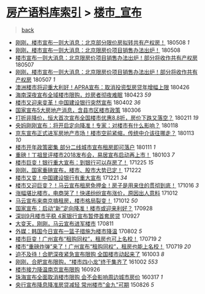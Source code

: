 [房产语料库索引](../../README.md)  > [楼市_宣布](楼市_宣布.md)
====
> [back](../README.md)

- [刚刚，楼市宣布一则大消息：北京部分限价房拟转共有产权房！](http://jkwz.applinzi.com/ittc/7100683457246266378.html#%E5%88%9A%E5%88%9A%EF%BC%8C%E6%A5%BC%E5%B8%82%E5%AE%A3%E5%B8%83%E4%B8%80%E5%88%99%E5%A4%A7%E6%B6%88%E6%81%AF%EF%BC%9A%E5%8C%97%E4%BA%AC%E9%83%A8%E5%88%86%E9%99%90%E4%BB%B7%E6%88%BF%E6%8B%9F%E8%BD%AC%E5%85%B1%E6%9C%89%E4%BA%A7%E6%9D%83%E6%88%BF%EF%BC%81) 180508 *1* 
- [刚刚，楼市宣布一则大消息：北京限房价项目销售办法出炉！](http://jkwz.applinzi.com/ittc/7100644834710914054.html#%E5%88%9A%E5%88%9A%EF%BC%8C%E6%A5%BC%E5%B8%82%E5%AE%A3%E5%B8%83%E4%B8%80%E5%88%99%E5%A4%A7%E6%B6%88%E6%81%AF%EF%BC%9A%E5%8C%97%E4%BA%AC%E9%99%90%E6%88%BF%E4%BB%B7%E9%A1%B9%E7%9B%AE%E9%94%80%E5%94%AE%E5%8A%9E%E6%B3%95%E5%87%BA%E7%82%89%EF%BC%81) 180508  
- [楼市宣布一则大消息：北京限房价项目销售办法出炉！部分将收作共有产权房](http://jkwz.applinzi.com/ittc/7100460852354483210.html#%E6%A5%BC%E5%B8%82%E5%AE%A3%E5%B8%83%E4%B8%80%E5%88%99%E5%A4%A7%E6%B6%88%E6%81%AF%EF%BC%9A%E5%8C%97%E4%BA%AC%E9%99%90%E6%88%BF%E4%BB%B7%E9%A1%B9%E7%9B%AE%E9%94%80%E5%94%AE%E5%8A%9E%E6%B3%95%E5%87%BA%E7%82%89%EF%BC%81%E9%83%A8%E5%88%86%E5%B0%86%E6%94%B6%E4%BD%9C%E5%85%B1%E6%9C%89%E4%BA%A7%E6%9D%83%E6%88%BF) 180507  
- [刚刚，楼市宣布一则大消息：北京限房价项目销售办法出炉！部分将收作共有产权房](http://jkwz.applinzi.com/ittc/7100460215411672081.html#%E5%88%9A%E5%88%9A%EF%BC%8C%E6%A5%BC%E5%B8%82%E5%AE%A3%E5%B8%83%E4%B8%80%E5%88%99%E5%A4%A7%E6%B6%88%E6%81%AF%EF%BC%9A%E5%8C%97%E4%BA%AC%E9%99%90%E6%88%BF%E4%BB%B7%E9%A1%B9%E7%9B%AE%E9%94%80%E5%94%AE%E5%8A%9E%E6%B3%95%E5%87%BA%E7%82%89%EF%BC%81%E9%83%A8%E5%88%86%E5%B0%86%E6%94%B6%E4%BD%9C%E5%85%B1%E6%9C%89%E4%BA%A7%E6%9D%83%E6%88%BF) 180507 *1* 
- [澳洲楼市将迎重大利好！APRA宣布：取消投资型房贷年增幅上限](http://jkwz.applinzi.com/ittc/7096275395735454737.html#%E6%BE%B3%E6%B4%B2%E6%A5%BC%E5%B8%82%E5%B0%86%E8%BF%8E%E9%87%8D%E5%A4%A7%E5%88%A9%E5%A5%BD%EF%BC%81APRA%E5%AE%A3%E5%B8%83%EF%BC%9A%E5%8F%96%E6%B6%88%E6%8A%95%E8%B5%84%E5%9E%8B%E6%88%BF%E8%B4%B7%E5%B9%B4%E5%A2%9E%E5%B9%85%E4%B8%8A%E9%99%90) 180426  
- [海南深夜宣布全域楼市限购，炒房者彻夜难眠](http://jkwz.applinzi.com/ittc/7095130840311006218.html#%E6%B5%B7%E5%8D%97%E6%B7%B1%E5%A4%9C%E5%AE%A3%E5%B8%83%E5%85%A8%E5%9F%9F%E6%A5%BC%E5%B8%82%E9%99%90%E8%B4%AD%EF%BC%8C%E7%82%92%E6%88%BF%E8%80%85%E5%BD%BB%E5%A4%9C%E9%9A%BE%E7%9C%A0) 180423 *59* 
- [楼市又迎来变革！中国建设银行突然宣布](http://jkwz.applinzi.com/ittc/7087490441627042827.html#%E6%A5%BC%E5%B8%82%E5%8F%88%E8%BF%8E%E6%9D%A5%E5%8F%98%E9%9D%A9%EF%BC%81%E4%B8%AD%E5%9B%BD%E5%BB%BA%E8%AE%BE%E9%93%B6%E8%A1%8C%E7%AA%81%E7%84%B6%E5%AE%A3%E5%B8%83) 180402 *36* 
- [国家宣布5大房地产消息，含县市区楼市政策](http://jkwz.applinzi.com/ittc/7077273921957397521.html#%E5%9B%BD%E5%AE%B6%E5%AE%A3%E5%B8%835%E5%A4%A7%E6%88%BF%E5%9C%B0%E4%BA%A7%E6%B6%88%E6%81%AF%EF%BC%8C%E5%90%AB%E5%8E%BF%E5%B8%82%E5%8C%BA%E6%A5%BC%E5%B8%82%E6%94%BF%E7%AD%96) 180306  
- [打折非降价，恒大首次宣布全国楼市优惠8.8折，房价下跌又落空？](http://jkwz.applinzi.com/ittc/7068822375850574865.html#%E6%89%93%E6%8A%98%E9%9D%9E%E9%99%8D%E4%BB%B7%EF%BC%8C%E6%81%92%E5%A4%A7%E9%A6%96%E6%AC%A1%E5%AE%A3%E5%B8%83%E5%85%A8%E5%9B%BD%E6%A5%BC%E5%B8%82%E4%BC%98%E6%83%A08.8%E6%8A%98%EF%BC%8C%E6%88%BF%E4%BB%B7%E4%B8%8B%E8%B7%8C%E5%8F%88%E8%90%BD%E7%A9%BA%EF%BC%9F) 180211 *19* 
- [央妈刚刚宣布：将开启定向降准！专家：对楼市有什么影响？](http://jkwz.applinzi.com/ittc/7059872653026788359.html#%E5%A4%AE%E5%A6%88%E5%88%9A%E5%88%9A%E5%AE%A3%E5%B8%83%EF%BC%9A%E5%B0%86%E5%BC%80%E5%90%AF%E5%AE%9A%E5%90%91%E9%99%8D%E5%87%86%EF%BC%81%E4%B8%93%E5%AE%B6%EF%BC%9A%E5%AF%B9%E6%A5%BC%E5%B8%82%E6%9C%89%E4%BB%80%E4%B9%88%E5%BD%B1%E5%93%8D%EF%BC%9F) 180118  
- [京东宣布正式进军房地产市场！楼市空前紧缩，传统中介该往哪走？](http://jkwz.applinzi.com/ittc/7058085293385581574.html#%E4%BA%AC%E4%B8%9C%E5%AE%A3%E5%B8%83%E6%AD%A3%E5%BC%8F%E8%BF%9B%E5%86%9B%E6%88%BF%E5%9C%B0%E4%BA%A7%E5%B8%82%E5%9C%BA%EF%BC%81%E6%A5%BC%E5%B8%82%E7%A9%BA%E5%89%8D%E7%B4%A7%E7%BC%A9%EF%BC%8C%E4%BC%A0%E7%BB%9F%E4%B8%AD%E4%BB%8B%E8%AF%A5%E5%BE%80%E5%93%AA%E8%B5%B0%EF%BC%9F) 180113 *10* 
- [楼市开年政策密集 部分二线城市宣布租房即可落户](http://jkwz.applinzi.com/ittc/7057253010336384007.html#%E6%A5%BC%E5%B8%82%E5%BC%80%E5%B9%B4%E6%94%BF%E7%AD%96%E5%AF%86%E9%9B%86+%E9%83%A8%E5%88%86%E4%BA%8C%E7%BA%BF%E5%9F%8E%E5%B8%82%E5%AE%A3%E5%B8%83%E7%A7%9F%E6%88%BF%E5%8D%B3%E5%8F%AF%E8%90%BD%E6%88%B7) 180111 *1* 
- [重磅！丁祖昱评楼市2018发布会，易居宣布启动再上市！](http://jkwz.applinzi.com/ittc/7054394567908918283.html#%E9%87%8D%E7%A3%85%EF%BC%81%E4%B8%81%E7%A5%96%E6%98%B1%E8%AF%84%E6%A5%BC%E5%B8%822018%E5%8F%91%E5%B8%83%E4%BC%9A%EF%BC%8C%E6%98%93%E5%B1%85%E5%AE%A3%E5%B8%83%E5%90%AF%E5%8A%A8%E5%86%8D%E4%B8%8A%E5%B8%82%EF%BC%81) 180103 *7* 
- [楼市巨变！银行重大宣布：到银行可以存房了！](http://jkwz.applinzi.com/ittc/7050946653765239825.html#%E6%A5%BC%E5%B8%82%E5%B7%A8%E5%8F%98%EF%BC%81%E9%93%B6%E8%A1%8C%E9%87%8D%E5%A4%A7%E5%AE%A3%E5%B8%83%EF%BC%9A%E5%88%B0%E9%93%B6%E8%A1%8C%E5%8F%AF%E4%BB%A5%E5%AD%98%E6%88%BF%E4%BA%86%EF%BC%81) 171225 *15* 
- [刚刚，国家重磅宣布，楼市、股市大势已定！](http://jkwz.applinzi.com/ittc/7049966962422055952.html#%E5%88%9A%E5%88%9A%EF%BC%8C%E5%9B%BD%E5%AE%B6%E9%87%8D%E7%A3%85%E5%AE%A3%E5%B8%83%EF%BC%8C%E6%A5%BC%E5%B8%82%E3%80%81%E8%82%A1%E5%B8%82%E5%A4%A7%E5%8A%BF%E5%B7%B2%E5%AE%9A%EF%BC%81) 171222  
- [楼市又变！中国建设银行有重大宣布](http://jkwz.applinzi.com/ittc/7049557961200894993.html#%E6%A5%BC%E5%B8%82%E5%8F%88%E5%8F%98%EF%BC%81%E4%B8%AD%E5%9B%BD%E5%BB%BA%E8%AE%BE%E9%93%B6%E8%A1%8C%E6%9C%89%E9%87%8D%E5%A4%A7%E5%AE%A3%E5%B8%83) 171221 *34* 
- [楼市又迎巨变？！马云宣布租房免押金！房子是用来住的贯彻到底！](http://jkwz.applinzi.com/ittc/7025061767322010640.html#%E6%A5%BC%E5%B8%82%E5%8F%88%E8%BF%8E%E5%B7%A8%E5%8F%98%EF%BC%9F%EF%BC%81%E9%A9%AC%E4%BA%91%E5%AE%A3%E5%B8%83%E7%A7%9F%E6%88%BF%E5%85%8D%E6%8A%BC%E9%87%91%EF%BC%81%E6%88%BF%E5%AD%90%E6%98%AF%E7%94%A8%E6%9D%A5%E4%BD%8F%E7%9A%84%E8%B4%AF%E5%BD%BB%E5%88%B0%E5%BA%95%EF%BC%81) 171016 *3* 
- [涨幅堪比楼市，电商哭了！快递纷纷宣布涨价，原因出人意料](http://jkwz.applinzi.com/ittc/7023613358107001873.html#%E6%B6%A8%E5%B9%85%E5%A0%AA%E6%AF%94%E6%A5%BC%E5%B8%82%EF%BC%8C%E7%94%B5%E5%95%86%E5%93%AD%E4%BA%86%EF%BC%81%E5%BF%AB%E9%80%92%E7%BA%B7%E7%BA%B7%E5%AE%A3%E5%B8%83%E6%B6%A8%E4%BB%B7%EF%BC%8C%E5%8E%9F%E5%9B%A0%E5%87%BA%E4%BA%BA%E6%84%8F%E6%96%99) 171012  
- [马云宣布来南京搞租房，楼市格局裂变！](http://jkwz.applinzi.com/ittc/7023559469240419344.html#%E9%A9%AC%E4%BA%91%E5%AE%A3%E5%B8%83%E6%9D%A5%E5%8D%97%E4%BA%AC%E6%90%9E%E7%A7%9F%E6%88%BF%EF%BC%8C%E6%A5%BC%E5%B8%82%E6%A0%BC%E5%B1%80%E8%A3%82%E5%8F%98%EF%BC%81) 171012 *50* 
- [国家宣布：启动“新”定向降准！楼市或迎来利好？](http://jkwz.applinzi.com/ittc/7018471317236614161.html#%E5%9B%BD%E5%AE%B6%E5%AE%A3%E5%B8%83%EF%BC%9A%E5%90%AF%E5%8A%A8%E2%80%9C%E6%96%B0%E2%80%9D%E5%AE%9A%E5%90%91%E9%99%8D%E5%87%86%EF%BC%81%E6%A5%BC%E5%B8%82%E6%88%96%E8%BF%8E%E6%9D%A5%E5%88%A9%E5%A5%BD%EF%BC%9F) 170928  
- [深圳9月楼市平稳 4家银行宣布暂停首套房贷](http://jkwz.applinzi.com/ittc/7017930979820438545.html#%E6%B7%B1%E5%9C%B39%E6%9C%88%E6%A5%BC%E5%B8%82%E5%B9%B3%E7%A8%B3+4%E5%AE%B6%E9%93%B6%E8%A1%8C%E5%AE%A3%E5%B8%83%E6%9A%82%E5%81%9C%E9%A6%96%E5%A5%97%E6%88%BF%E8%B4%B7) 170927  
- [大变天，刚刚，马云宣布进军楼市](http://jkwz.applinzi.com/ittc/7000560582858900496.html#%E5%A4%A7%E5%8F%98%E5%A4%A9%EF%BC%8C%E5%88%9A%E5%88%9A%EF%BC%8C%E9%A9%AC%E4%BA%91%E5%AE%A3%E5%B8%83%E8%BF%9B%E5%86%9B%E6%A5%BC%E5%B8%82) 170811  
- [外媒：韩国今日宣布一篮子措施为楼市降温](http://jkwz.applinzi.com/ittc/6997197160603714577.html#%E5%A4%96%E5%AA%92%EF%BC%9A%E9%9F%A9%E5%9B%BD%E4%BB%8A%E6%97%A5%E5%AE%A3%E5%B8%83%E4%B8%80%E7%AF%AE%E5%AD%90%E6%8E%AA%E6%96%BD%E4%B8%BA%E6%A5%BC%E5%B8%82%E9%99%8D%E6%B8%A9) 170802 *5* 
- [楼市巨变！广州宣布“租购同权”，租房也可上名校！](http://jkwz.applinzi.com/ittc/6992047874454848528.html#%E6%A5%BC%E5%B8%82%E5%B7%A8%E5%8F%98%EF%BC%81%E5%B9%BF%E5%B7%9E%E5%AE%A3%E5%B8%83%E2%80%9C%E7%A7%9F%E8%B4%AD%E5%90%8C%E6%9D%83%E2%80%9D%EF%BC%8C%E7%A7%9F%E6%88%BF%E4%B9%9F%E5%8F%AF%E4%B8%8A%E5%90%8D%E6%A0%A1%EF%BC%81) 170719 *2* 
- [楼市“重磅炸弹”来了！广州宣布“租购同权”，租房也能上名校！](http://jkwz.applinzi.com/ittc/6991946670676640784.html#%E6%A5%BC%E5%B8%82%E2%80%9C%E9%87%8D%E7%A3%85%E7%82%B8%E5%BC%B9%E2%80%9D%E6%9D%A5%E4%BA%86%EF%BC%81%E5%B9%BF%E5%B7%9E%E5%AE%A3%E5%B8%83%E2%80%9C%E7%A7%9F%E8%B4%AD%E5%90%8C%E6%9D%83%E2%80%9D%EF%BC%8C%E7%A7%9F%E6%88%BF%E4%B9%9F%E8%83%BD%E4%B8%8A%E5%90%8D%E6%A0%A1%EF%BC%81) 170719 *20* 
- [迫不及待！合肥深夜紧急宣布限购 全国楼市动起来了](http://jkwz.applinzi.com/ittc/6884508911356347397.html#%E8%BF%AB%E4%B8%8D%E5%8F%8A%E5%BE%85%EF%BC%81%E5%90%88%E8%82%A5%E6%B7%B1%E5%A4%9C%E7%B4%A7%E6%80%A5%E5%AE%A3%E5%B8%83%E9%99%90%E8%B4%AD+%E5%85%A8%E5%9B%BD%E6%A5%BC%E5%B8%82%E5%8A%A8%E8%B5%B7%E6%9D%A5%E4%BA%86) 161003 *8* 
- [刚刚，合肥宣布限购，“楼市四小龙”终于集齐了](http://jkwz.applinzi.com/ittc/6884529004152882180.html#%E5%88%9A%E5%88%9A%EF%BC%8C%E5%90%88%E8%82%A5%E5%AE%A3%E5%B8%83%E9%99%90%E8%B4%AD%EF%BC%8C%E2%80%9C%E6%A5%BC%E5%B8%82%E5%9B%9B%E5%B0%8F%E9%BE%99%E2%80%9D%E7%BB%88%E4%BA%8E%E9%9B%86%E9%BD%90%E4%BA%86) 161002 *553* 
- [楼市接力降温南京宣布限购](http://jkwz.applinzi.com/ittc/6881973953857324036.html#%E6%A5%BC%E5%B8%82%E6%8E%A5%E5%8A%9B%E9%99%8D%E6%B8%A9%E5%8D%97%E4%BA%AC%E5%AE%A3%E5%B8%83%E9%99%90%E8%B4%AD) 160926  
- [珠海宣布全面取消楼市限购 会不会影响周边城市房价](http://jkwz.applinzi.com/ittc/6810481416903066629.html#%E7%8F%A0%E6%B5%B7%E5%AE%A3%E5%B8%83%E5%85%A8%E9%9D%A2%E5%8F%96%E6%B6%88%E6%A5%BC%E5%B8%82%E9%99%90%E8%B4%AD+%E4%BC%9A%E4%B8%8D%E4%BC%9A%E5%BD%B1%E5%93%8D%E5%91%A8%E8%BE%B9%E5%9F%8E%E5%B8%82%E6%88%BF%E4%BB%B7) 160317 *1* 
- [央行宣布降息降准房贷减轻 常州楼市&quot;金九&quot;可期](http://jkwz.applinzi.com/ittc/6734769820232958980.html#%E5%A4%AE%E8%A1%8C%E5%AE%A3%E5%B8%83%E9%99%8D%E6%81%AF%E9%99%8D%E5%87%86%E6%88%BF%E8%B4%B7%E5%87%8F%E8%BD%BB+%E5%B8%B8%E5%B7%9E%E6%A5%BC%E5%B8%82%26quot%3B%E9%87%91%E4%B9%9D%26quot%3B%E5%8F%AF%E6%9C%9F) 150826 *5* 
